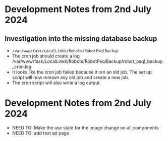 # Development Notes from 2nd July 2024  

## Investigation into the missing database backup

- `/var/www/fask/LocalLinkk/Robots/RobotPsqlBackup`
- The cron job should create a log /var/www/fask/LocalLinkk/Robots/RobotPsqlBackup/robot_psql_backup_cron.log
- It looks like the cron job failed because it ran an old job. The set up script will now remove any old job and create a new job.
- The cron script will also write a log output. 


# Development Notes from 2nd July 2024  

- NEED TO: Make the use state for the image change on all components 
- NEED TO: add text ad page


